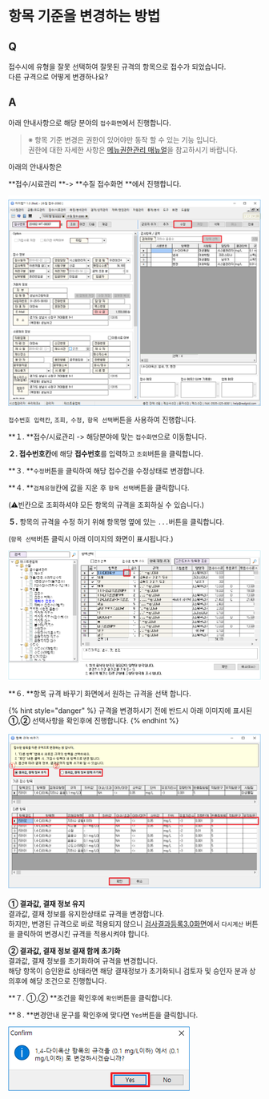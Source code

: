 # 항목 기준을 변경하는 방법

## Q

접수시에 유형을 잘못 선택하여 잘못된 규격의 항목으로 접수가 되었습니다.  
다른 규격으로 어떻게 변경하나요?

## A

아래 안내사항으로 해당 분야의 `접수화면`에서 진행합니다.

> ※ 항목 기준 변경은 권한이 있어야만 동작 할 수 있는 기능 입니다.  
> 권한에 대한 자세한 사항은 [메뉴권한관리 매뉴얼](../10/0201.md)을 참고하시기 바랍니다.

아래의 안내사항은 

**접수/시료관리 **-&gt; **수질 접수화면 **에서 진행합니다. 

![](../.gitbook/assets/01%20%2816%29.png)

`접수번호 입력칸`, `조회,` `수정,` `항목 선택`버튼을 사용하여 진행합니다.

**１. **접수/시료관리 -&gt; 해당분야에 맞는 `접수화면`으로 이동합니다.

**２. 접수번호칸**에 해당 **접수번호**를 입력하고 `조회`버튼을 클릭합니다.

**３. **`수정`버튼을 클릭하여 해당 접수건을 수정상태로 변경합니다.

**４. **`검체유형`칸에 값을 지운 후 `항목 선택`버튼을 클릭합니다.

\(⚠️빈칸으로 조회하셔야 모든 항목의 규격을 조회하실 수 있습니다.\)

**５.**  항목의 규격을 수정 하기 위해 항목명 옆에 있는 `...`버튼을 클릭합니다.

\(`항목 선택`버튼 클릭시 아래 이미지의 화면이 표시됩니다.\) 

![](../.gitbook/assets/02%20%2819%29.png)

**６. **항목 규격 바꾸기 화면에서 원하는 규격을 선택 합니다.

{% hint style="danger" %}
규격을 변경하시기 전에 반드시 아래 이미지에 표시된 **①,②** 선택사항을 확인후에 진행합니다.
{% endhint %}

![](../.gitbook/assets/03%20%286%29.png)

**① 결과값, 결재 정보 유지**  
결과값, 결재 정보를 유지한상태로 규격을 변경합니다.  
하지만, 변경된 규격으로 바로 적용되지 않으니 [검사결과등록3.0화면](../05/3053.md)에서 `다시계산` 버튼을 클릭하여 변경시킨 규격을 적용시켜야 합니다.

**② 결과값, 결재 정보 결재 함께 초기화**  
결과값, 결재 정보를 초기화하여 규격을 변경합니다.  
해당 항목이 승인완료 상태라면 해당 결재정보가 초기화되니 검토자 및 승인자 분과 상의후에 해당 조건으로 진행합니다.

**７.  ①,② **조건을 확인후에 `확인`버튼을 클릭합니다.

**８. **변경안내 문구를 확인후에 맞다면 `Yes`버튼을 클릭합니다.

![](../.gitbook/assets/04%20%289%29.png)

